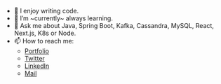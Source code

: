 - 🔭 I enjoy writing code.
- 🌱 I’m ~currently~ always learning.
- 💬 Ask me about Java, Spring Boot, Kafka, Cassandra, MySQL, React, Next.js, K8s or Node.
- 📫 How to reach me:
  - [Portfolio](https://madhavkauntia.com)
  - [Twitter](https://twitter.com/madhavkauntia)
  - [LinkedIn](https://linkedin.com/in/madhavkauntia)
  - [Mail](mail@madhavkauntia.com)
